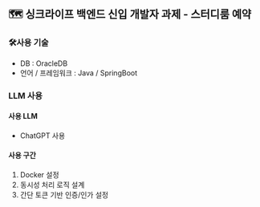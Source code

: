 ## 🗺️ 싱크라이프 백엔드 신입 개발자 과제 - 스터디룸 예약

### 🛠️사용 기술
- DB : OracleDB
- 언어 / 프레임워크 : Java / SpringBoot

### LLM 사용
#### 사용 LLM 
- ChatGPT 사용
#### 사용 구간
1) Docker 설정
2) 동시성 처리 로직 설계
3) 간단 토큰 기반 인증/인가 설정

